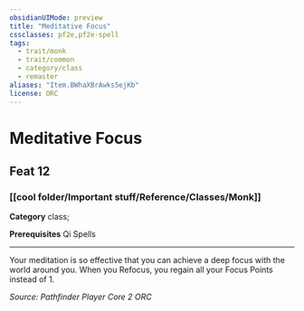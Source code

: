 ```yaml
---
obsidianUIMode: preview
title: "Meditative Focus"
cssclasses: pf2e,pf2e-spell
tags:
  - trait/monk
  - trait/common
  - category/class
  - remaster
aliases: "Item.BWhaXBrAwks5ejKb"
license: ORC
---
```

# Meditative Focus
## Feat 12
### [[cool folder/Important stuff/Reference/Classes/Monk]]

**Category** class; 



**Prerequisites** Qi Spells
* * *
Your meditation is so effective that you can achieve a deep focus with the world around you. When you Refocus, you regain all your Focus Points instead of 1.

*Source: Pathfinder Player Core 2*
*ORC*